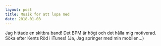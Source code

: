 ```yaml
---
layout: post
title: Musik for att lopa med
date: 2018-01-08
---
```


Jag hittade en skitbra band! Det BPM är högt och det hålla mig motiverad. Söka efter Kents Röd i iTunes! (Ja, Jag springer med min mobilen...)